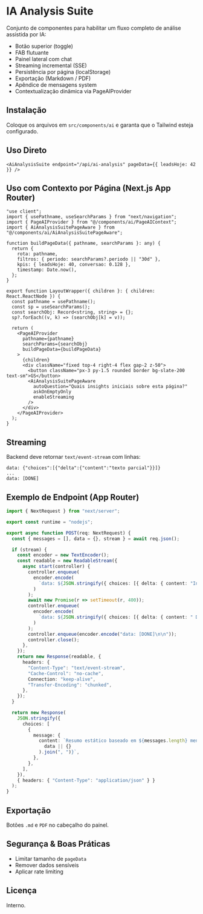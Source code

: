 # IA Analysis Suite

Conjunto de componentes para habilitar um fluxo completo de análise assistida por IA:

- Botão superior (toggle)
- FAB flutuante
- Painel lateral com chat
- Streaming incremental (SSE)
- Persistência por página (localStorage)
- Exportação (Markdown / PDF)
- Apêndice de mensagens system
- Contextualização dinâmica via PageAIProvider

## Instalação

Coloque os arquivos em `src/components/ai` e garanta que o Tailwind esteja configurado.

## Uso Direto

```tsx
<AiAnalysisSuite endpoint="/api/ai-analysis" pageData={{ leadsHoje: 42 }} />
```

## Uso com Contexto por Página (Next.js App Router)

```tsx
"use client";
import { usePathname, useSearchParams } from "next/navigation";
import { PageAIProvider } from "@/components/ai/PageAIContext";
import { AiAnalysisSuitePageAware } from "@/components/ai/AiAnalysisSuitePageAware";

function buildPageData({ pathname, searchParams }: any) {
  return {
    rota: pathname,
    filtros: { periodo: searchParams?.periodo || "30d" },
    kpis: { leadsHoje: 40, conversao: 0.128 },
    timestamp: Date.now(),
  };
}

export function LayoutWrapper({ children }: { children: React.ReactNode }) {
  const pathname = usePathname();
  const sp = useSearchParams();
  const searchObj: Record<string, string> = {};
  sp?.forEach((v, k) => (searchObj[k] = v));

  return (
    <PageAIProvider
      pathname={pathname}
      searchParams={searchObj}
      buildPageData={buildPageData}
    >
      {children}
      <div className="fixed top-4 right-4 flex gap-2 z-50">
        <button className="px-3 py-1.5 rounded border bg-slate-200 text-sm">GS</button>
        <AiAnalysisSuitePageAware
          autoQuestion="Quais insights iniciais sobre esta página?"
          askOnEmptyOnly
          enableStreaming
        />
      </div>
    </PageAIProvider>
  );
}
```

## Streaming

Backend deve retornar `text/event-stream` com linhas:

```
data: {"choices":[{"delta":{"content":"texto parcial"}}]}
...
data: [DONE]
```

## Exemplo de Endpoint (App Router)

```ts
import { NextRequest } from "next/server";

export const runtime = "nodejs";

export async function POST(req: NextRequest) {
  const { messages = [], data = {}, stream } = await req.json();

  if (stream) {
    const encoder = new TextEncoder();
    const readable = new ReadableStream({
      async start(controller) {
        controller.enqueue(
          encoder.encode(
            `data: ${JSON.stringify({ choices: [{ delta: { content: "Iniciando análise..." } }] })}\n\n`
          )
        );
        await new Promise(r => setTimeout(r, 400));
        controller.enqueue(
          encoder.encode(
            `data: ${JSON.stringify({ choices: [{ delta: { content: " Dados consolidados." } }] })}\n\n`
          )
        );
        controller.enqueue(encoder.encode("data: [DONE]\n\n"));
        controller.close();
      },
    });
    return new Response(readable, {
      headers: {
        "Content-Type": "text/event-stream",
        "Cache-Control": "no-cache",
        Connection: "keep-alive",
        "Transfer-Encoding": "chunked",
      },
    });
  }

  return new Response(
    JSON.stringify({
      choices: [
        {
          message: {
            content: `Resumo estático baseado em ${messages.length} mensagens e contexto ${Object.keys(
              data || {}
            ).join(", ")}`,
          },
        },
      ],
    }),
    { headers: { "Content-Type": "application/json" } }
  );
}
```

## Exportação

Botões `.md` e `PDF` no cabeçalho do painel.

## Segurança & Boas Práticas
- Limitar tamanho de `pageData`
- Remover dados sensíveis
- Aplicar rate limiting

## Licença
Interno.
